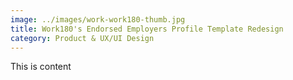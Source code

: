 ```yaml
---
image: ../images/work-work180-thumb.jpg
title: Work180's Endorsed Employers Profile Template Redesign
category: Product & UX/UI Design
---
```


This is content